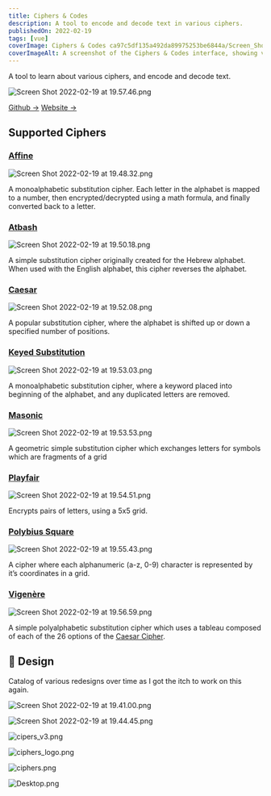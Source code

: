 ```yaml
---
title: Ciphers & Codes
description: A tool to encode and decode text in various ciphers.
publishedOn: 2022-02-19
tags: [vue]
coverImage: Ciphers & Codes ca97c5df135a492da89975253be6844a/Screen_Shot_2022-02-19_at_19.57.46.png
coverImageAlt: A screenshot of the Ciphers & Codes interface, showing various cipher options.
---
```


A tool to learn about various ciphers, and encode and decode text.

![Screen Shot 2022-02-19 at 19.57.46.png](Ciphers%20&%20Codes%20ca97c5df135a492da89975253be6844a/Screen_Shot_2022-02-19_at_19.57.46.png)

[Github →](https://github.com/thalida/ciphers.codes)   [Website →](https://ciphers.codes/)

## Supported Ciphers

### [Affine](https://ciphers.codes/about/affine)

![Screen Shot 2022-02-19 at 19.48.32.png](Ciphers%20&%20Codes%20ca97c5df135a492da89975253be6844a/Screen_Shot_2022-02-19_at_19.48.32.png)

A monoalphabetic substitution cipher. Each letter in the alphabet is mapped to a number, then encrypted/decrypted using a math formula, and finally converted back to a letter.

### [Atbash](https://ciphers.codes/about/atbash)

![Screen Shot 2022-02-19 at 19.50.18.png](Ciphers%20&%20Codes%20ca97c5df135a492da89975253be6844a/Screen_Shot_2022-02-19_at_19.50.18.png)

A simple substitution cipher originally created for the Hebrew alphabet. When used with the English alphabet, this cipher reverses the alphabet.

### [Caesar](https://ciphers.codes/about/caesar)

![Screen Shot 2022-02-19 at 19.52.08.png](Ciphers%20&%20Codes%20ca97c5df135a492da89975253be6844a/Screen_Shot_2022-02-19_at_19.52.08.png)

A popular substitution cipher, where the alphabet is shifted up or down a specified number of positions.

### [Keyed Substitution](https://ciphers.codes/about/keyed-substitution)

![Screen Shot 2022-02-19 at 19.53.03.png](Ciphers%20&%20Codes%20ca97c5df135a492da89975253be6844a/Screen_Shot_2022-02-19_at_19.53.03.png)

A monoalphabetic substitution cipher, where a keyword placed into beginning of the alphabet, and any duplicated letters are removed.

### [Masonic](https://ciphers.codes/about/masonic)

![Screen Shot 2022-02-19 at 19.53.53.png](Ciphers%20&%20Codes%20ca97c5df135a492da89975253be6844a/Screen_Shot_2022-02-19_at_19.53.53.png)

A geometric simple substitution cipher which exchanges letters for symbols which are fragments of a grid

### [Playfair](https://ciphers.codes/about/playfair)

![Screen Shot 2022-02-19 at 19.54.51.png](Ciphers%20&%20Codes%20ca97c5df135a492da89975253be6844a/Screen_Shot_2022-02-19_at_19.54.51.png)

Encrypts pairs of letters, using a 5x5 grid.

### [**Polybius Square**](https://ciphers.codes/about/polybius-square)

![Screen Shot 2022-02-19 at 19.55.43.png](Ciphers%20&%20Codes%20ca97c5df135a492da89975253be6844a/Screen_Shot_2022-02-19_at_19.55.43.png)

A cipher where each alphanumeric (a-z, 0-9) character is represented by it’s coordinates in a grid.

### [Vigenère](https://ciphers.codes/about/vigenere)

![Screen Shot 2022-02-19 at 19.56.59.png](Ciphers%20&%20Codes%20ca97c5df135a492da89975253be6844a/Screen_Shot_2022-02-19_at_19.56.59.png)

A simple polyalphabetic substitution cipher which uses a tableau composed of each of the 26 options of the [Caesar Cipher](https://ciphers.codes/about/caesar).

## 🎨 Design

Catalog of various redesigns over time as I got the itch to work on this again.

![Screen Shot 2022-02-19 at 19.41.00.png](Ciphers%20&%20Codes%20ca97c5df135a492da89975253be6844a/Screen_Shot_2022-02-19_at_19.41.00.png)

![Screen Shot 2022-02-19 at 19.44.45.png](Ciphers%20&%20Codes%20ca97c5df135a492da89975253be6844a/Screen_Shot_2022-02-19_at_19.44.45.png)

![cipers_v3.png](Ciphers%20&%20Codes%20ca97c5df135a492da89975253be6844a/cipers_v3.png)

![ciphers_logo.png](Ciphers%20&%20Codes%20ca97c5df135a492da89975253be6844a/ciphers_logo.png)

![ciphers.png](Ciphers%20&%20Codes%20ca97c5df135a492da89975253be6844a/ciphers.png)

![Desktop.png](Ciphers%20&%20Codes%20ca97c5df135a492da89975253be6844a/Desktop.png)
